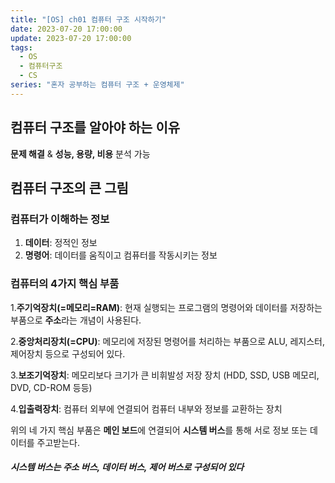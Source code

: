 ```yaml
---
title: "[OS] ch01 컴퓨터 구조 시작하기"
date: 2023-07-20 17:00:00
update: 2023-07-20 17:00:00
tags:
  - OS
  - 컴퓨터구조
  - CS
series: "혼자 공부하는 컴퓨터 구조 + 운영체제"
---
```


## 컴퓨터 구조를 알아야 하는 이유

**문제 해결** & **성능, 용량, 비용** 분석 가능

## 컴퓨터 구조의 큰 그림
### 컴퓨터가 이해하는 정보
1. **데이터**: 정적인 정보
2. **명령어**: 데이터를 움직이고 컴퓨터를 작동시키는 정보

### 컴퓨터의 4가지 핵심 부품
1.**주기억장치(=메모리=RAM)**: 현재 실행되는 프로그램의 명령어와 데이터를 저장하는 부품으로 **주소**라는 개념이 사용된다.

2.**중앙처리장치(=CPU)**: 메모리에 저장된 명령어를 처리하는 부품으로 ALU, 레지스터, 제어장치 등으로 구성되어 있다.

3.**보조기억장치**: 메모리보다 크기가 큰 비휘발성 저장 장치 (HDD, SSD, USB 메모리, DVD, CD-ROM 등등)

4.**입출력장치**: 컴퓨터 외부에 연결되어 컴퓨터 내부와 정보를 교환하는 장치

위의 네 가지 핵심 부품은 **메인 보드**에 연결되어 **시스템 버스**를 통해 서로 정보 또는 데이터를 주고받는다.

##### 시스템 버스는 **주소 버스**, **데이터 버스**, **제어 버스**로 구성되어 있다

